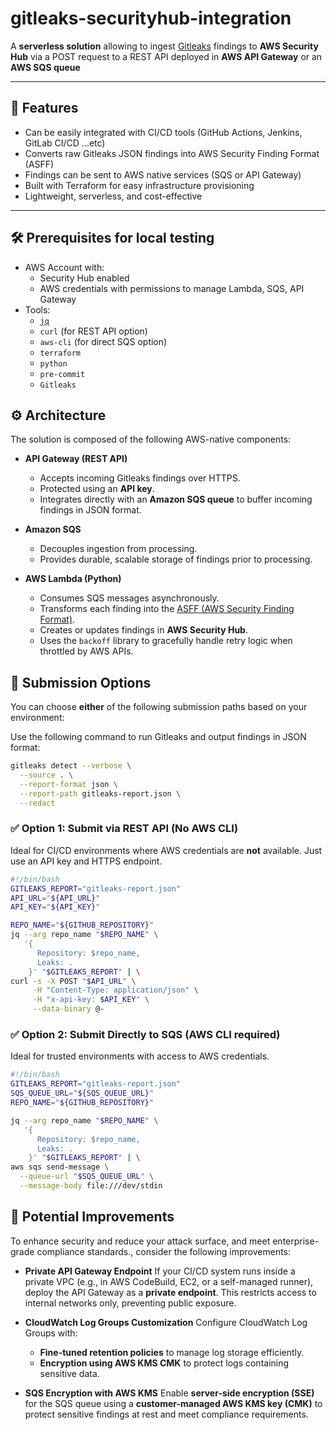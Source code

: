 # gitleaks-securityhub-integration

A **serverless solution** allowing to ingest [Gitleaks](https://github.com/gitleaks/gitleaks) findings to **AWS Security Hub** via a POST request to a REST API deployed in **AWS API Gateway** or an **AWS SQS queue**

---

## 🔧 Features

- Can be easily integrated with CI/CD tools (GitHub Actions, Jenkins, GitLab CI/CD ...etc)
- Converts raw Gitleaks JSON findings into AWS Security Finding Format (ASFF)
- Findings can be sent to AWS native services (SQS or API Gateway)
- Built with Terraform for easy infrastructure provisioning
- Lightweight, serverless, and cost-effective

---

## 🛠️ Prerequisites for local testing

- AWS Account with:
  - Security Hub enabled
  - AWS credentials with permissions to manage Lambda, SQS, API Gateway
- Tools:
  - [`jq`](https://stedolan.github.io/jq/)
  - `curl` (for REST API option)
  - `aws-cli` (for direct SQS option)
  - `terraform`
  - `python`
  - `pre-commit`
  - `Gitleaks`


## ⚙️ Architecture

The solution is composed of the following AWS-native components:

- **API Gateway (REST API)**
  - Accepts incoming Gitleaks findings over HTTPS.
  - Protected using an **API key**.
  - Integrates directly with an **Amazon SQS queue** to buffer incoming findings in JSON format.

- **Amazon SQS**
  - Decouples ingestion from processing.
  - Provides durable, scalable storage of findings prior to processing.

- **AWS Lambda (Python)**
  - Consumes SQS messages asynchronously.
  - Transforms each finding into the [ASFF (AWS Security Finding Format)](https://docs.aws.amazon.com/securityhub/latest/userguide/securityhub-findings-format.html).
  - Creates or updates findings in **AWS Security Hub**.
  - Uses the `backoff` library to gracefully handle retry logic when throttled by AWS APIs.

## 🧩 Submission Options

You can choose **either** of the following submission paths based on your environment:

Use the following command to run Gitleaks and output findings in JSON format:

```bash
gitleaks detect --verbose \
  --source . \
  --report-format json \
  --report-path gitleaks-report.json \
  --redact
```

### ✅ Option 1: Submit via REST API (No AWS CLI)

Ideal for CI/CD environments where AWS credentials are **not** available. Just use an API key and HTTPS endpoint.

```bash
#!/bin/bash
GITLEAKS_REPORT="gitleaks-report.json"
API_URL="${API_URL}"
API_KEY="${API_KEY}"

REPO_NAME="${GITHUB_REPOSITORY}"
jq --arg repo_name "$REPO_NAME" \
   '{
      Repository: $repo_name,
      Leaks: .
    }' "$GITLEAKS_REPORT" | \
curl -s -X POST "$API_URL" \
     -H "Content-Type: application/json" \
     -H "x-api-key: $API_KEY" \
     --data-binary @-

```

### ✅ Option 2: Submit Directly to SQS (AWS CLI required)
Ideal for trusted environments with access to AWS credentials.

```bash
#!/bin/bash
GITLEAKS_REPORT="gitleaks-report.json"
SQS_QUEUE_URL="${SQS_QUEUE_URL}"
REPO_NAME="${GITHUB_REPOSITORY}"

jq --arg repo_name "$REPO_NAME" \
   '{
      Repository: $repo_name,
      Leaks: .
    }' "$GITLEAKS_REPORT" | \
aws sqs send-message \
  --queue-url "$SQS_QUEUE_URL" \
  --message-body file:///dev/stdin
```
## 🔧 Potential Improvements

To enhance security and reduce your attack surface, and meet enterprise-grade compliance standards., consider the following improvements:

- **Private API Gateway Endpoint**
  If your CI/CD system runs inside a private VPC (e.g., in AWS CodeBuild, EC2, or a self-managed runner), deploy the API Gateway as a **private endpoint**. This restricts access to internal networks only, preventing public exposure.

- **CloudWatch Log Groups Customization**
  Configure CloudWatch Log Groups with:
  - **Fine-tuned retention policies** to manage log storage efficiently.
  - **Encryption using AWS KMS CMK** to protect logs containing sensitive data.

- **SQS Encryption with AWS KMS**
  Enable **server-side encryption (SSE)** for the SQS queue using a **customer-managed AWS KMS key (CMK)** to protect sensitive findings at rest and meet compliance requirements.
